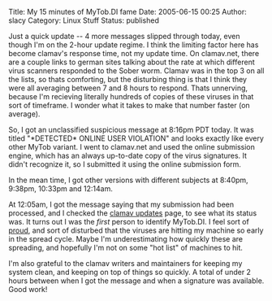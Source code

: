 Title: My 15 minutes of MyTob.DI fame
Date: 2005-06-15 00:25
Author: slacy
Category: Linux Stuff
Status: published

Just a quick update -- 4 more messages slipped through today, even
though I'm on the 2-hour update regime. I think the limiting factor here
has become clamav's response time, not my update time. On clamav.net,
there are a couple links to german sites talking about the rate at which
different virus scanners responded to the Sober worm. Clamav was in the
top 3 on all the lists, so thats comforting, but the disturbing thing is
that I think they were all averaging between 7 and 8 hours to respond.
Thats unnerving, because I'm recieving literally hundreds of copies of
these viruses in that sort of timeframe. I wonder what it takes to make
that number faster (on average).

So, I got an unclassified suspicious message at 8:16pm PDT today. It was
titled "\*DETECTED\* ONLINE USER VIOLATION" and looks exactly like every
other MyTob variant. I went to clamav.net and used the online submission
engine, which has an always up-to-date copy of the virus signatures. It
didn't recognize it, so I submitted it using the online submission form.

In the mean time, I got other versions with different subjects at
8:40pm, 9:38pm, 10:33pm and 12:14am.

At 12:05am, I got the message saying that my submission had been
processed, and I checked the [clamav
updates](http://lurker.clamav.net/list/clamav-virusdb.html) page, to see
what its status was. It turns out I was the *first* person to identify
MyTob.DI. I feel sort of
[proud](http://lurker.clamav.net/message/20050615.070207.7e4987f2.en.html),
and sort of disturbed that the viruses are hitting my machine so early
in the spread cycle. Maybe I'm underestimating how quickly these are
spreading, and hopefully I'm not on some "hot list" of machines to hit.

I'm also grateful to the clamav writers and maintainers for keeping my
system clean, and keeping on top of things so quickly. A total of under
2 hours between when I got the message and when a signature was
available. Good work!
